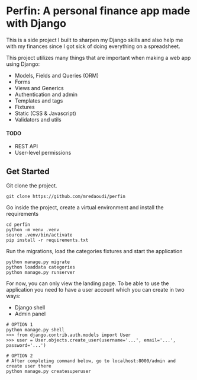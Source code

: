 # Perfin: A personal finance app made with Django

This is a side project I built to sharpen my Django skills and also help me with my finances since I got sick of doing everything
on a spreadsheet.

This project utilizes many things that are important when making a web app using Django:

- Models, Fields and Queries (ORM)
- Forms
- Views and Generics
- Authentication and admin
- Templates and tags
- Fixtures
- Static (CSS & Javascript)
- Validators and utils

#### TODO

- REST API
- User-level permissions


## Get Started

Git clone the project.

```
git clone https://github.com/mredaoudi/perfin
```

Go inside the project, create a virtual environment and install the requirements


```
cd perfin
python -m venv .venv
source .venv/bin/activate
pip install -r requirements.txt
```

Run the migrations, load the categories fixtures and start the application

```
python manage.py migrate
python loaddata categories
python manage.py runserver
```

For now, you can only view the landing page. To be able to use the application you need to have a user account which you can create in two ways:

- Django shell
- Admin panel

```
# OPTION 1
python manage.py shell
>>> from django.contrib.auth.models import User
>>> user = User.objects.create_user(username='...', email='...', password='...')

# OPTION 2
# After completing command below, go to localhost:8000/admin and create user there
python manage.py createsuperuser
```


